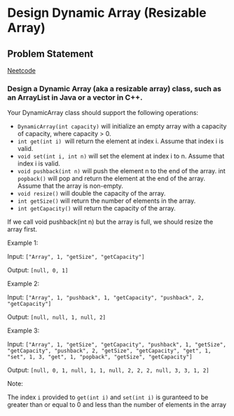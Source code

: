 # Design Dynamic Array (Resizable Array)

## Problem Statement

 [Neetcode](https://leetcode.com/problems/remove-duplicates-from-sorted-array/description/)

### Design a Dynamic Array (aka a resizable array) class, such as an ArrayList in Java or a vector in C++.


Your DynamicArray class should support the following operations:

- `DynamicArray(int capacity)` will initialize an empty array with a capacity of capacity, where capacity > 0.
- `int get(int i) `will return the element at index i. Assume that index i is valid.
-  `void set(int i, int n)` will set the element at index i to n. Assume that index i is valid.
- `void pushback(int n)` will push the element n to the end of the array.
  int `popback()` will pop and return the element at the end of the array. Assume that the array is non-empty.
- `void resize()` will double the capacity of the array.
- `int getSize()` will return the number of elements in the array.
- `int getCapacity()` will return the capacity of the array.

If we call void pushback(int n) but the array is full, we should resize the array first.

Example 1:

Input:
`["Array", 1, "getSize", "getCapacity"]`

Output:
`[null, 0, 1]`

Example 2:

Input:
`["Array", 1, "pushback", 1, "getCapacity", "pushback", 2, "getCapacity"]`

Output:
`[null, null, 1, null, 2]
`

Example 3:

Input:
`["Array", 1, "getSize", "getCapacity", "pushback", 1, "getSize", "getCapacity", "pushback", 2, "getSize", "getCapacity", "get", 1, "set", 1, 3, "get", 1, "popback", "getSize", "getCapacity"]`

Output:
`[null, 0, 1, null, 1, 1, null, 2, 2, 2, null, 3, 3, 1, 2]
`

Note:

The index `i` provided to `get(int i)` and `set(int i)` is guranteed to be greater than or equal to 0 and less than the number of elements in the array